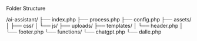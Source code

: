 Folder Structure

/ai-assistant/
├── index.php
├── process.php
├── config.php
├── assets/
│   ├── css/
│   └── js/
├── uploads/
├── templates/
│   └── header.php
│   └── footer.php
└── functions/
    └── chatgpt.php
    └── dalle.php
